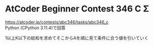 # AtCoder Beginner Contest 346 C Σ  
https://atcoder.jp/contests/abc346/tasks/abc346_c  
Python (CPython 3.11.4)で回答  

1以上K以下の総和を求めてそこからAを順に見て条件に合う値を引いていく